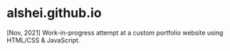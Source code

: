 # alshei.github.io

[Nov, 2021] Work-in-progress attempt at a custom portfolio website using HTML/CSS & JavaScript.
